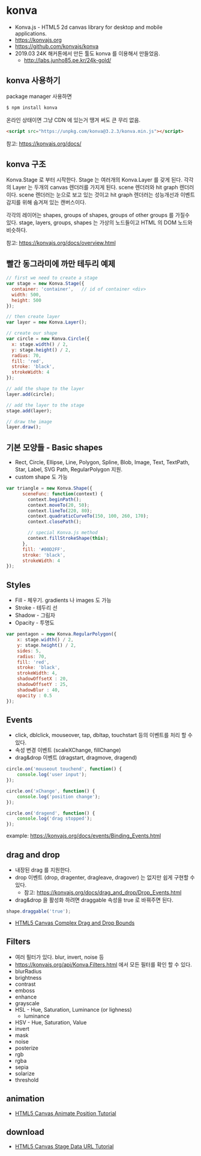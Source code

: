 # konva
* Konva.js - HTML5 2d canvas library for desktop and mobile applications.
* https://konvajs.org
* https://github.com/konvajs/konva
* 2019.03 24K 해커톤에서 만든 툴도 konva 를 이용해서 만들었음.
  * http://labs.junho85.pe.kr/24k-gold/

## konva 사용하기
package manager 사용하면
```bash
$ npm install konva
```

온라인 상태이면 그냥 CDN 에 있는거 땡겨 써도 큰 무리 없음.
```html
<script src="https://unpkg.com/konva@3.2.3/konva.min.js"></script>
```

참고: https://konvajs.org/docs/

## konva 구조
Konva.Stage 로 부터 시작한다. Stage 는 여러개의 Konva.Layer 를 갖게 된다. 각각의 Layer 는 두개의 canvas 렌더러를 가지게 된다. scene 렌더러와 hit graph 렌더러 이다. scene 렌더러는 눈으로 보고 있는 것이고 hit graph 렌더러는 성능개선과 이벤트 감지를 위해 숨겨져 있는 캔버스이다.

각각의 레이어는 shapes, groups of shapes, groups of other groups 를 가질수 있다.
stage, layers, groups, shapes 는 가상의 노드들이고 HTML 의 DOM 노드와 비슷하다.

참고: https://konvajs.org/docs/overview.html

## 빨간 동그라미에 까만 테두리 예제
```javascript
// first we need to create a stage
var stage = new Konva.Stage({
  container: 'container',   // id of container <div>
  width: 500,
  height: 500
});

// then create layer
var layer = new Konva.Layer();

// create our shape
var circle = new Konva.Circle({
  x: stage.width() / 2,
  y: stage.height() / 2,
  radius: 70,
  fill: 'red',
  stroke: 'black',
  strokeWidth: 4
});

// add the shape to the layer
layer.add(circle);

// add the layer to the stage
stage.add(layer);

// draw the image
layer.draw();
```

## 기본 모양들 - Basic shapes
* Rect, Circle, Ellipse, Line, Polygon, Spline, Blob, Image, Text, TextPath, Star, Label, SVG Path, RegularPolygon 지원.
* custom shape 도 가능
```javascript
var triangle = new Konva.Shape({
      sceneFunc: function(context) {
        context.beginPath();
        context.moveTo(20, 50);
        context.lineTo(220, 80);
        context.quadraticCurveTo(150, 100, 260, 170);
        context.closePath();

        // special Konva.js method
        context.fillStrokeShape(this);
      },
      fill: '#00D2FF',
      stroke: 'black',
      strokeWidth: 4
});
```

## Styles
* Fill - 체우기. gradients 나 images 도 가능
* Stroke - 테두리 선
* Shadow - 그림자
* Opacity - 투명도

```javascript
var pentagon = new Konva.RegularPolygon({
    x: stage.width() / 2,
    y: stage.height() / 2,
    sides: 5,
    radius: 70,
    fill: 'red',
    stroke: 'black',
    strokeWidth: 4,
    shadowOffsetX : 20,
    shadowOffsetY : 25,
    shadowBlur : 40,
    opacity : 0.5
});
```

## Events
* click, dblclick, mouseover, tap, dbltap, touchstart 등의 이벤트를 처리 할 수 있다.
* 속성 변경 이벤트 (scaleXChange, fillChange)
* drag&drop 이벤트 (dragstart, dragmove, dragend)

```javascript
circle.on('mouseout touchend', function() {
    console.log('user input');
});

circle.on('xChange', function() {
    console.log('position change');
});

circle.on('dragend', function() {
    console.log('drag stopped');
});
```
example: https://konvajs.org/docs/events/Binding_Events.html


## drag and drop
* 내장된 drag 를 지원한다.
* drop 이벤트 (drop, dragenter, dragleave, dragover) 는 없지만 쉽게 구현할 수 있다.
  * 참고: https://konvajs.org/docs/drag_and_drop/Drop_Events.html
* drag&drop 을 활성화 하려면 draggable 속성을 true 로 바꿔주면 된다.
```javascript
shape.draggable('true');
```
* [HTML5 Canvas Complex Drag and Drop Bounds](https://konvajs.org/docs/drag_and_drop/Complex_Drag_and_Drop.html)

## Filters
* 여러 필터가 있다. blur, invert, noise 등
* https://konvajs.org/api/Konva.Filters.html 에서 모든 필터를 확인 할 수 있다.
* blurRadius
* brightness
* contrast
* emboss
* enhance
* grayscale
* HSL - Hue, Saturation, Luminance (or lighness)
  * luminance
* HSV - Hue, Saturation, Value
* invert
* mask
* noise
* posterize
* rgb
* rgba
* sepia
* solarize
* threshold

## animation
* [HTML5 Canvas Animate Position Tutorial](https://konvajs.org/docs/animations/Moving.html)

## download
* [HTML5 Canvas Stage Data URL Tutorial](https://konvajs.org/docs/data_and_serialization/Stage_Data_URL.html)